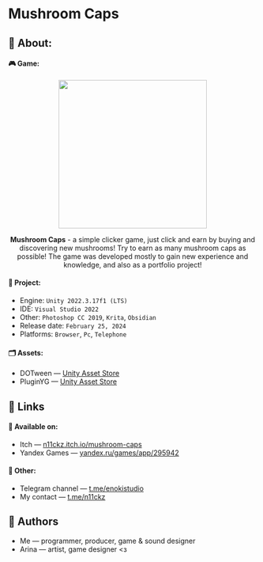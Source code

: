 # Mushroom Caps

## 🔸 About:

#### 🎮 Game:

<p align="center"><img src="https://kappa.lol/cwepW" height="300"></p>
<p align="center"><strong>Mushroom Caps</strong> - a simple clicker game, just click and earn by buying and discovering new mushrooms! Try to earn as many mushroom caps as possible! The game was developed mostly to gain new experience and knowledge, and also as a portfolio project!</p>

#### 🔧 Project:

- Engine: `Unity 2022.3.17f1 (LTS)`
- IDE: `Visual Studio 2022`
- Other: `Photoshop CC 2019`, `Krita`, `Obsidian`
- Release date: `February 25, 2024`
- Platforms: `Browser`, `Pc`, `Telephone`

#### 🗂 Assets:
- DOTween — <a href="https://assetstore.unity.com/packages/tools/animation/dotween-hotween-v2-27676" target="_blank">Unity Asset Store</a>
- PluginYG — <a href="https://assetstore.unity.com/packages/add-ons/pluginyg-yandex-game-integration-235877" target="_blank">Unity Asset Store</a>

## 🔸 Links

#### 📌 Available on:

- Itch — <a href="https://n11ckz.itch.io/mushroom-caps" target="_blank">n11ckz.itch.io/mushroom-caps</a>
- Yandex Games — <a href="https://yandex.ru/games/app/295942" target="_blank">yandex.ru/games/app/295942</a>

#### 📌 Other:

- Telegram channel — <a href="https://t.me/enokistudio" target="_blank">t.me/enokistudio</a>
- My contact — <a href="https://t.me/n11ckz" target="_blank">t.me/n11ckz</a>

## 🔸 Authors

- Me — programmer, producer, game & sound designer
- Arina — artist, game designer <з
